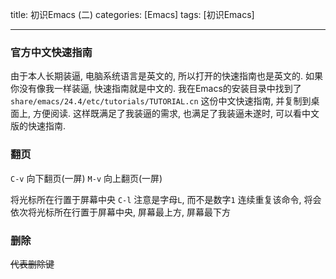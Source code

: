 title: 初识Emacs (二)
categories: [Emacs]
tags: [初识Emacs]

---


### 官方中文快速指南
由于本人长期装逼, 电脑系统语言是英文的, 所以打开的快速指南也是英文的. 如果你没有像我一样装逼, 快速指南就是中文的.
我在Emacs的安装目录中找到了`share/emacs/24.4/etc/tutorials/TUTORIAL.cn` 这份中文快速指南, 并复制到桌面上, 方便阅读.
这样既满足了我装逼的需求, 也满足了我装逼未遂时, 可以看中文版的快速指南.

### 翻页
`C-v` 向下翻页(一屏)
`M-v` 向上翻页(一屏)

将光标所在行置于屏幕中央
`C-l` 注意是字母`L`, 而不是数字`1`
连续重复该命令, 将会依次将光标所在行置于屏幕中央, 屏幕最上方, 屏幕最下方

### 删除
<DEL> 代表删除键

